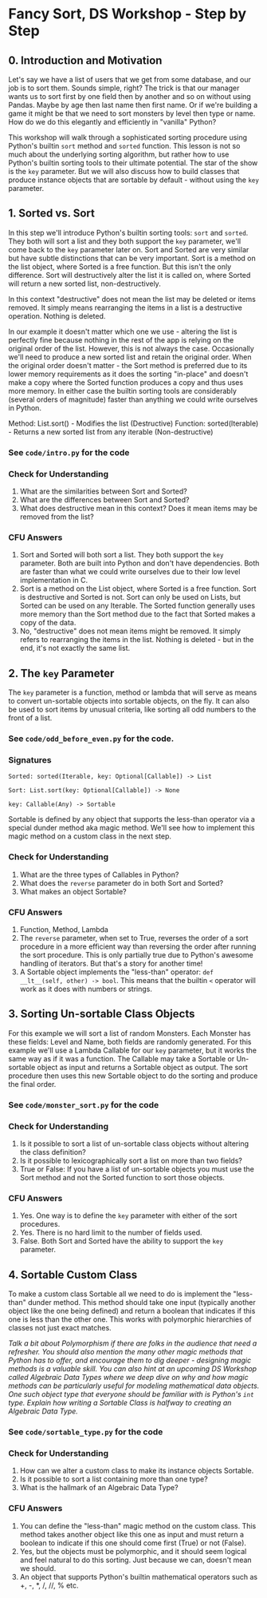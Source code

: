 # Fancy Sort, DS Workshop - Step by Step


## 0. Introduction and Motivation
Let's say we have a list of users that we get from some database, and our job is to sort them. Sounds simple, right? The trick is that our manager wants us to sort first by one field then by another and so on without using Pandas. Maybe by age then last name then first name. Or if we're building a game it might be that we need to sort monsters by level then type or name. How do we do this elegantly and efficiently in "vanilla" Python?

This workshop will walk through a sophisticated sorting procedure using Python's builtin `sort` method and `sorted` function. This lesson is not so much about the underlying sorting algorithm, but rather how to use Python's builtin sorting tools to their ultimate potential. The star of the show is the `key` parameter. But we will also discuss how to build classes that produce instance objects that are sortable by default - without using the `key` parameter.


## 1. Sorted vs. Sort
In this step we'll introduce Python's builtin sorting tools: `sort` and `sorted`. They both will sort a list and they both support the `key` parameter, we'll come back to the `key` parameter later on. Sort and Sorted are very similar but have subtle distinctions that can be very important. Sort is a method on the list object, where Sorted is a free function. But this isn't the only difference. Sort will destructively alter the list it is called on, where Sorted will return a new sorted list, non-destructively.

In this context "destructive" does not mean the list may be deleted or items removed. It simply means rearranging the items in a list is a destructive operation. Nothing is deleted.

In our example it doesn't matter which one we use - altering the list is perfectly fine because nothing in the rest of the app is relying on the original order of the list. However, this is not always the case. Occasionally we'll need to produce a new sorted list and retain the original order. When the original order doesn't matter - the Sort method is preferred due to its lower memory requirements as it does the sorting "in-place" and doesn't make a copy where the Sorted function produces a copy and thus uses more memory. In either case the builtin sorting tools are considerably (several orders of magnitude) faster than anything we could write ourselves in Python.

Method: List.sort() - Modifies the list (Destructive)
Function: sorted(Iterable) - Returns a new sorted list from any iterable (Non-destructive)

### See `code/intro.py` for the code

### Check for Understanding
1. What are the similarities between Sort and Sorted?
2. What are the differences between Sort and Sorted?
3. What does destructive mean in this context? Does it mean items may be removed from the list? 

### CFU Answers
1. Sort and Sorted will both sort a list. They both support the `key` parameter. Both are built into Python and don't have dependencies. Both are faster than what we could write ourselves due to their low level implementation in C.
2. Sort is a method on the List object, where Sorted is a free function. Sort is destructive and Sorted is not. Sort can only be used on Lists, but Sorted can be used on any Iterable. The Sorted function generally uses more memory than the Sort method due to the fact that Sorted makes a copy of the data.
3. No, "destructive" does not mean items might be removed. It simply refers to rearranging the items in the list. Nothing is deleted - but in the end, it's not exactly the same list.


## 2. The `key` Parameter
The `key` parameter is a function, method or lambda that will serve as means to convert un-sortable objects into sortable objects, on the fly. It can also be used to sort items by unusual criteria, like sorting all odd numbers to the front of a list.

### See `code/odd_before_even.py` for the code.

### Signatures
```Sorted: sorted(Iterable, key: Optional[Callable]) -> List```

```Sort: List.sort(key: Optional[Callable]) -> None```

```key: Callable(Any) -> Sortable```

Sortable is defined by any object that supports the less-than operator via a special dunder method aka magic method. We'll see how to implement this magic method on a custom class in the next step.

### Check for Understanding
1. What are the three types of Callables in Python?
2. What does the `reverse` parameter do in both Sort and Sorted?
3. What makes an object Sortable?

### CFU Answers
1. Function, Method, Lambda
2. The `reverse` parameter, when set to True, reverses the order of a sort procedure in a more efficient way than reversing the order after running the sort procedure. This is only partially true due to Python's awesome handling of iterators. But that's a story for another time!
3. A Sortable object implements the "less-than" operator: `def __lt__(self, other) -> bool`. This means that the builtin `<` operator will work as it does with numbers or strings.

## 3. Sorting Un-sortable Class Objects
For this example we will sort a list of random Monsters. Each Monster has these fields: Level and Name, both fields are randomly generated. For this example we'll use a Lambda Callable for our `key` parameter, but it works the same way as if it was a function. The Callable may take a Sortable or Un-sortable object as input and returns a Sortable object as output. The sort procedure then uses this new Sortable object to do the sorting and produce the final order.

### See `code/monster_sort.py` for the code

### Check for Understanding
1. Is it possible to sort a list of un-sortable class objects without altering the class definition?
2. Is it possible to lexicographically sort a list on more than two fields?
3. True or False: If you have a list of un-sortable objects you must use the Sort method and not the Sorted function to sort those objects.

### CFU Answers
1. Yes. One way is to define the `key` parameter with either of the sort procedures.
2. Yes. There is no hard limit to the number of fields used.
3. False. Both Sort and Sorted have the ability to support the `key` parameter.

## 4. Sortable Custom Class
To make a custom class Sortable all we need to do is implement the "less-than" dunder method. This method should take one input (typically another object like the one being defined) and return a boolean that indicates if this one is less than the other one. This works with polymorphic hierarchies of classes not just exact matches.

*Talk a bit about Polymorphism if there are folks in the audience that need a refresher. You should also mention the many other magic methods that Python has to offer, and encourage them to dig deeper - designing magic methods is a valuable skill. You can also hint at an upcoming DS Workshop called Algebraic Data Types where we deep dive on why and how magic methods can be particularly useful for modeling mathematical data objects. One such object type that everyone should be familiar with is Python's `int` type. Explain how writing a Sortable Class is halfway to creating an Algebraic Data Type.*

### See `code/sortable_type.py` for the code

### Check for Understanding
1. How can we alter a custom class to make its instance objects Sortable.
2. Is it possible to sort a list containing more than one type?
3. What is the hallmark of an Algebraic Data Type?

### CFU Answers
1. You can define the "less-than" magic method on the custom class. This method takes another object like this one as input and must return a boolean to indicate if this one should come first (True) or not (False).
2. Yes, but the objects must be polymorphic, and it should seem logical and feel natural to do this sorting. Just because we can, doesn't mean we should.
3. An object that supports Python's builtin mathematical operators such as +, -, *, /, //, % etc.
